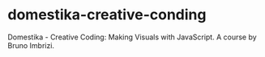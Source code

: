 # domestika-creative-conding
Domestika -  Creative Coding: Making Visuals with JavaScript. A course by Bruno Imbrizi. 
